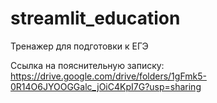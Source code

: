 # streamlit_education
Тренажер для подготовки к ЕГЭ

Ссылка на пояснительную записку: https://drive.google.com/drive/folders/1gFmk5-0R14O6JYOOGGalc_jOiC4KpI7G?usp=sharing
